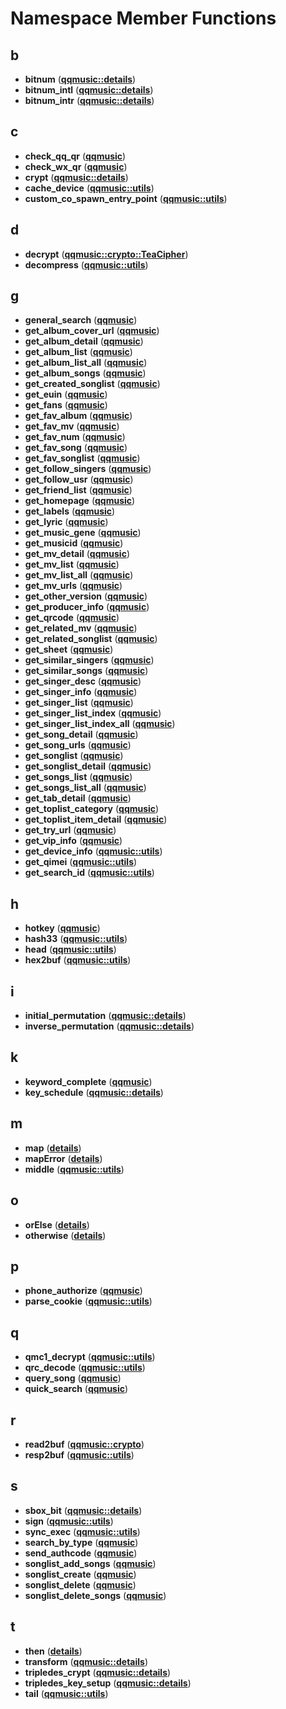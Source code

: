 
# Namespace Member Functions



## b

* **bitnum** ([**qqmusic::details**](namespaceqqmusic_1_1details.md))
* **bitnum\_intl** ([**qqmusic::details**](namespaceqqmusic_1_1details.md))
* **bitnum\_intr** ([**qqmusic::details**](namespaceqqmusic_1_1details.md))


## c

* **check\_qq\_qr** ([**qqmusic**](namespaceqqmusic.md))
* **check\_wx\_qr** ([**qqmusic**](namespaceqqmusic.md))
* **crypt** ([**qqmusic::details**](namespaceqqmusic_1_1details.md))
* **cache\_device** ([**qqmusic::utils**](namespaceqqmusic_1_1utils.md))
* **custom\_co\_spawn\_entry\_point** ([**qqmusic::utils**](namespaceqqmusic_1_1utils.md))


## d

* **decrypt** ([**qqmusic::crypto::TeaCipher**](namespaceqqmusic_1_1crypto_1_1TeaCipher.md))
* **decompress** ([**qqmusic::utils**](namespaceqqmusic_1_1utils.md))


## g

* **general\_search** ([**qqmusic**](namespaceqqmusic.md))
* **get\_album\_cover\_url** ([**qqmusic**](namespaceqqmusic.md))
* **get\_album\_detail** ([**qqmusic**](namespaceqqmusic.md))
* **get\_album\_list** ([**qqmusic**](namespaceqqmusic.md))
* **get\_album\_list\_all** ([**qqmusic**](namespaceqqmusic.md))
* **get\_album\_songs** ([**qqmusic**](namespaceqqmusic.md))
* **get\_created\_songlist** ([**qqmusic**](namespaceqqmusic.md))
* **get\_euin** ([**qqmusic**](namespaceqqmusic.md))
* **get\_fans** ([**qqmusic**](namespaceqqmusic.md))
* **get\_fav\_album** ([**qqmusic**](namespaceqqmusic.md))
* **get\_fav\_mv** ([**qqmusic**](namespaceqqmusic.md))
* **get\_fav\_num** ([**qqmusic**](namespaceqqmusic.md))
* **get\_fav\_song** ([**qqmusic**](namespaceqqmusic.md))
* **get\_fav\_songlist** ([**qqmusic**](namespaceqqmusic.md))
* **get\_follow\_singers** ([**qqmusic**](namespaceqqmusic.md))
* **get\_follow\_usr** ([**qqmusic**](namespaceqqmusic.md))
* **get\_friend\_list** ([**qqmusic**](namespaceqqmusic.md))
* **get\_homepage** ([**qqmusic**](namespaceqqmusic.md))
* **get\_labels** ([**qqmusic**](namespaceqqmusic.md))
* **get\_lyric** ([**qqmusic**](namespaceqqmusic.md))
* **get\_music\_gene** ([**qqmusic**](namespaceqqmusic.md))
* **get\_musicid** ([**qqmusic**](namespaceqqmusic.md))
* **get\_mv\_detail** ([**qqmusic**](namespaceqqmusic.md))
* **get\_mv\_list** ([**qqmusic**](namespaceqqmusic.md))
* **get\_mv\_list\_all** ([**qqmusic**](namespaceqqmusic.md))
* **get\_mv\_urls** ([**qqmusic**](namespaceqqmusic.md))
* **get\_other\_version** ([**qqmusic**](namespaceqqmusic.md))
* **get\_producer\_info** ([**qqmusic**](namespaceqqmusic.md))
* **get\_qrcode** ([**qqmusic**](namespaceqqmusic.md))
* **get\_related\_mv** ([**qqmusic**](namespaceqqmusic.md))
* **get\_related\_songlist** ([**qqmusic**](namespaceqqmusic.md))
* **get\_sheet** ([**qqmusic**](namespaceqqmusic.md))
* **get\_similar\_singers** ([**qqmusic**](namespaceqqmusic.md))
* **get\_similar\_songs** ([**qqmusic**](namespaceqqmusic.md))
* **get\_singer\_desc** ([**qqmusic**](namespaceqqmusic.md))
* **get\_singer\_info** ([**qqmusic**](namespaceqqmusic.md))
* **get\_singer\_list** ([**qqmusic**](namespaceqqmusic.md))
* **get\_singer\_list\_index** ([**qqmusic**](namespaceqqmusic.md))
* **get\_singer\_list\_index\_all** ([**qqmusic**](namespaceqqmusic.md))
* **get\_song\_detail** ([**qqmusic**](namespaceqqmusic.md))
* **get\_song\_urls** ([**qqmusic**](namespaceqqmusic.md))
* **get\_songlist** ([**qqmusic**](namespaceqqmusic.md))
* **get\_songlist\_detail** ([**qqmusic**](namespaceqqmusic.md))
* **get\_songs\_list** ([**qqmusic**](namespaceqqmusic.md))
* **get\_songs\_list\_all** ([**qqmusic**](namespaceqqmusic.md))
* **get\_tab\_detail** ([**qqmusic**](namespaceqqmusic.md))
* **get\_toplist\_category** ([**qqmusic**](namespaceqqmusic.md))
* **get\_toplist\_item\_detail** ([**qqmusic**](namespaceqqmusic.md))
* **get\_try\_url** ([**qqmusic**](namespaceqqmusic.md))
* **get\_vip\_info** ([**qqmusic**](namespaceqqmusic.md))
* **get\_device\_info** ([**qqmusic::utils**](namespaceqqmusic_1_1utils.md))
* **get\_qimei** ([**qqmusic::utils**](namespaceqqmusic_1_1utils.md))
* **get\_search\_id** ([**qqmusic::utils**](namespaceqqmusic_1_1utils.md))


## h

* **hotkey** ([**qqmusic**](namespaceqqmusic.md))
* **hash33** ([**qqmusic::utils**](namespaceqqmusic_1_1utils.md))
* **head** ([**qqmusic::utils**](namespaceqqmusic_1_1utils.md))
* **hex2buf** ([**qqmusic::utils**](namespaceqqmusic_1_1utils.md))


## i

* **initial\_permutation** ([**qqmusic::details**](namespaceqqmusic_1_1details.md))
* **inverse\_permutation** ([**qqmusic::details**](namespaceqqmusic_1_1details.md))


## k

* **keyword\_complete** ([**qqmusic**](namespaceqqmusic.md))
* **key\_schedule** ([**qqmusic::details**](namespaceqqmusic_1_1details.md))


## m

* **map** ([**details**](namespacedetails.md))
* **mapError** ([**details**](namespacedetails.md))
* **middle** ([**qqmusic::utils**](namespaceqqmusic_1_1utils.md))


## o

* **orElse** ([**details**](namespacedetails.md))
* **otherwise** ([**details**](namespacedetails.md))


## p

* **phone\_authorize** ([**qqmusic**](namespaceqqmusic.md))
* **parse\_cookie** ([**qqmusic::utils**](namespaceqqmusic_1_1utils.md))


## q

* **qmc1\_decrypt** ([**qqmusic::utils**](namespaceqqmusic_1_1utils.md))
* **qrc\_decode** ([**qqmusic::utils**](namespaceqqmusic_1_1utils.md))
* **query\_song** ([**qqmusic**](namespaceqqmusic.md))
* **quick\_search** ([**qqmusic**](namespaceqqmusic.md))


## r

* **read2buf** ([**qqmusic::crypto**](namespaceqqmusic_1_1crypto.md))
* **resp2buf** ([**qqmusic::utils**](namespaceqqmusic_1_1utils.md))


## s

* **sbox\_bit** ([**qqmusic::details**](namespaceqqmusic_1_1details.md))
* **sign** ([**qqmusic::utils**](namespaceqqmusic_1_1utils.md))
* **sync\_exec** ([**qqmusic::utils**](namespaceqqmusic_1_1utils.md))
* **search\_by\_type** ([**qqmusic**](namespaceqqmusic.md))
* **send\_authcode** ([**qqmusic**](namespaceqqmusic.md))
* **songlist\_add\_songs** ([**qqmusic**](namespaceqqmusic.md))
* **songlist\_create** ([**qqmusic**](namespaceqqmusic.md))
* **songlist\_delete** ([**qqmusic**](namespaceqqmusic.md))
* **songlist\_delete\_songs** ([**qqmusic**](namespaceqqmusic.md))


## t

* **then** ([**details**](namespacedetails.md))
* **transform** ([**qqmusic::details**](namespaceqqmusic_1_1details.md))
* **tripledes\_crypt** ([**qqmusic::details**](namespaceqqmusic_1_1details.md))
* **tripledes\_key\_setup** ([**qqmusic::details**](namespaceqqmusic_1_1details.md))
* **tail** ([**qqmusic::utils**](namespaceqqmusic_1_1utils.md))




